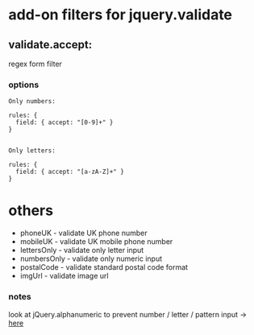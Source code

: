 # add-on filters for jquery.validate

## validate.accept:

regex form filter

### options

    Only numbers:
    
    rules: {
      field: { accept: "[0-9]+" }
    }
    
    
    Only letters:
    
    rules: {
      field: { accept: "[a-zA-Z]+" }
    }

# others

* phoneUK - validate UK phone number
* mobileUK - validate UK mobile phone number
* lettersOnly - validate only letter input
* numbersOnly - validate only numeric input
* postalCode - validate standard postal code format
* imgUrl - validate image url

### notes

look at jQuery.alphanumeric to prevent number / letter / pattern input -> [here](http://www.itgroup.com.ph/alphanumeric/)


